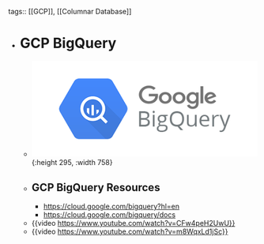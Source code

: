 tags:: [[GCP]], [[Columnar Database]]

- # GCP BigQuery
	- ![bigquery.png](../assets/bigquery_1704114141158_0.png){:height 295, :width 758}
	- ## GCP BigQuery Resources
		- https://cloud.google.com/bigquery?hl=en
		- https://cloud.google.com/bigquery/docs
	- {{video https://www.youtube.com/watch?v=CFw4peH2UwU}}
	- {{video https://www.youtube.com/watch?v=m8WqxLd1jSc}}